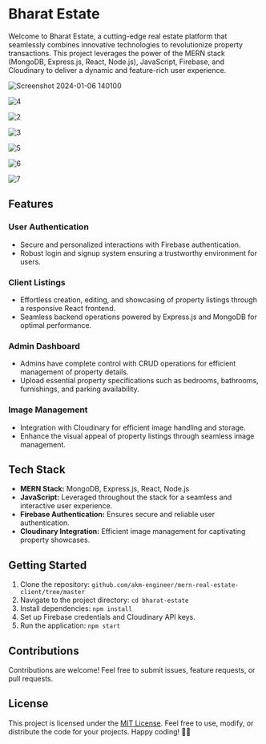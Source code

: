 # Bharat Estate

Welcome to Bharat Estate, a cutting-edge real estate platform that seamlessly combines innovative technologies to revolutionize property transactions. This project leverages the power of the MERN stack (MongoDB, Express.js, React, Node.js), JavaScript, Firebase, and Cloudinary to deliver a dynamic and feature-rich user experience.

![Screenshot 2024-01-06 140100](https://github.com/akm-engineer/mern-real-estate-client/assets/118009781/4822b86e-007e-4c15-9843-4c02e5cab214)

![4](https://github.com/akm-engineer/mern-real-estate-client/assets/118009781/9d8faca0-ce20-4d2c-bd6d-8fa4ef5ca6af)

![2](https://github.com/akm-engineer/mern-real-estate-client/assets/118009781/af975011-834b-4942-b4e8-a8397454043e)

![3](https://github.com/akm-engineer/mern-real-estate-client/assets/118009781/db98ed99-9c67-4f79-8218-c52f757a7f6b)

![5](https://github.com/akm-engineer/mern-real-estate-client/assets/118009781/06ea69ef-a246-4c9b-adf4-12a1943e09dd)

![6](https://github.com/akm-engineer/mern-real-estate-client/assets/118009781/be232f78-a3c8-4aa3-b1ac-15531017a72a)

![7](https://github.com/akm-engineer/mern-real-estate-client/assets/118009781/d3d5285a-24df-4b50-92af-c04c1d340ef8)

## Features

### User Authentication
- Secure and personalized interactions with Firebase authentication.
- Robust login and signup system ensuring a trustworthy environment for users.

### Client Listings
- Effortless creation, editing, and showcasing of property listings through a responsive React frontend.
- Seamless backend operations powered by Express.js and MongoDB for optimal performance.

### Admin Dashboard
- Admins have complete control with CRUD operations for efficient management of property details.
- Upload essential property specifications such as bedrooms, bathrooms, furnishings, and parking availability.

### Image Management
- Integration with Cloudinary for efficient image handling and storage.
- Enhance the visual appeal of property listings through seamless image management.

## Tech Stack

- **MERN Stack:** MongoDB, Express.js, React, Node.js
- **JavaScript:** Leveraged throughout the stack for a seamless and interactive user experience.
- **Firebase Authentication:** Ensures secure and reliable user authentication.
- **Cloudinary Integration:** Efficient image management for captivating property showcases.

## Getting Started

1. Clone the repository: `github.com/akm-engineer/mern-real-estate-client/tree/master`
2. Navigate to the project directory: `cd bharat-estate`
3. Install dependencies: `npm install`
4. Set up Firebase credentials and Cloudinary API keys.
5. Run the application: `npm start`

## Contributions

Contributions are welcome! Feel free to submit issues, feature requests, or pull requests.

## License

This project is licensed under the [MIT License](LICENSE). Feel free to use, modify, or distribute the code for your projects. Happy coding! 🚀✨
